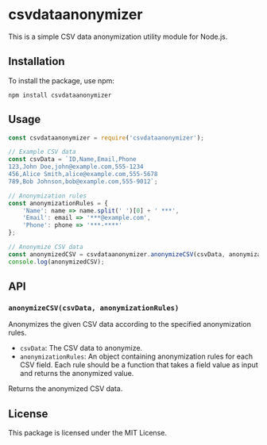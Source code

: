 # csvdataanonymizer

This is a simple CSV data anonymization utility module for Node.js.

## Installation

To install the package, use npm:

```
npm install csvdataanonymizer
```

## Usage

```javascript
const csvdataanonymizer = require('csvdataanonymizer');

// Example CSV data
const csvData = `ID,Name,Email,Phone
123,John Doe,john@example.com,555-1234
456,Alice Smith,alice@example.com,555-5678
789,Bob Johnson,bob@example.com,555-9012`;

// Anonymization rules
const anonymizationRules = {
    'Name': name => name.split(' ')[0] + ' ***',
    'Email': email => '***@example.com',
    'Phone': phone => '***-****'
};

// Anonymize CSV data
const anonymizedCSV = csvdataanonymizer.anonymizeCSV(csvData, anonymizationRules);
console.log(anonymizedCSV);
```

## API

### `anonymizeCSV(csvData, anonymizationRules)`

Anonymizes the given CSV data according to the specified anonymization rules.

- `csvData`: The CSV data to anonymize.
- `anonymizationRules`: An object containing anonymization rules for each CSV field. Each rule should be a function that takes a field value as input and returns the anonymized value.

Returns the anonymized CSV data.

## License

This package is licensed under the MIT License.
